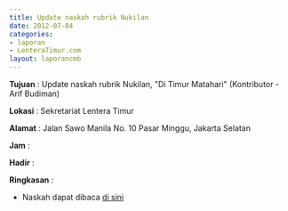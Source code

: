 ```yaml
---
title: Update naskah rubrik Nukilan
date: 2012-07-04
categories:
- laporan
- LenteraTimur.com
layout: laporancmb
---
```



**Tujuan** : Update naskah rubrik Nukilan, "Di Timur Matahari" (Kontributor - Arif Budiman)

**Lokasi** : Sekretariat Lentera Timur 

**Alamat** : Jalan Sawo Manila No. 10 Pasar Minggu, Jakarta Selatan

**Jam** : 

**Hadir** :  


**Ringkasan** : 
* Naskah dapat dibaca [di sini](http://www.lenteratimur.com/2012/07/%e2%80%9cdi-timur-matahari%e2%80%9d-lukisan-yang-tak-berbingkai/)
